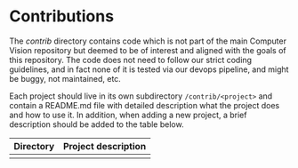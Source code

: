 # Contributions

The *contrib* directory contains code which is not part of the main Computer Vision repository but deemed to be of interest and aligned with the goals of this repository. The code does not need to follow our strict coding guidelines, and in fact none of it is tested via our devops pipeline, and might be buggy, not maintained, etc.

Each project should live in its own subdirectory ```/contrib/<project>``` and contain a README.md file with detailed description what the project does and how to use it. In addition, when adding a new project, a brief description should be added to the table below.


| Directory | Project description |
|---|---|
| | |
